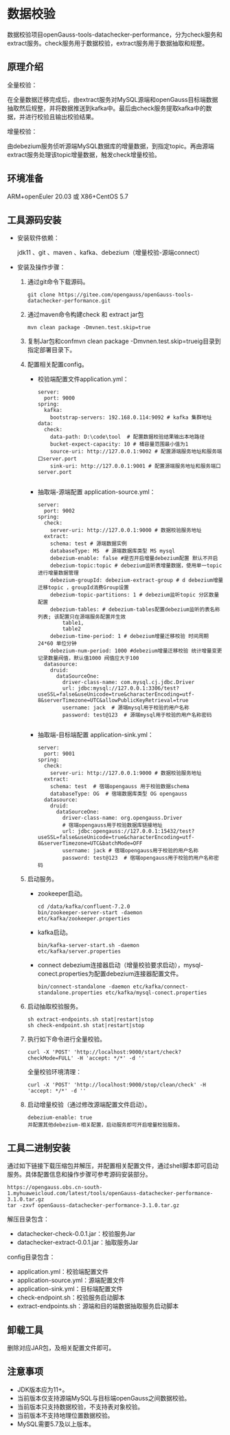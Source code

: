 # 数据校验<a name="ZH-CN_TOPIC_0000001398052181"></a>

数据校验项目openGauss-tools-datachecker-performance，分为check服务和extract服务。check服务用于数据校验，extract服务用于数据抽取和规整。

## 原理介绍<a name="section1480816250617"></a>

全量校验：

在全量数据迁移完成后，由extract服务对MySQL源端和openGauss目标端数据抽取然后规整，并将数据推送到kafka中。最后由check服务提取kafka中的数据，并进行校验且输出校验结果。

增量校验：

由debezium服务侦听源端MySQL数据库的增量数据，到指定topic。再由源端extract服务处理该topic增量数据，触发check增量校验。

## 环境准备<a name="section425318254413"></a>

ARM+openEuler 20.03 或 X86+CentOS 5.7

## 工具源码安装<a name="section1912981915448"></a>

-   安装软件依赖：

    jdk11 、git 、maven 、kafka、debezium（增量校验-源端connect）

-   安装及操作步骤：
    1.  通过git命令下载源码。

        ```
        git clone https://gitee.com/opengauss/openGauss-tools-datachecker-performance.git
        ```

    2.  通过maven命令构建check 和 extract jar包

        ```
        mvn clean package -Dmvnen.test.skip=true
        ```

    3.  复制Jar包和confmvn clean package -Dmvnen.test.skip=trueig目录到指定部署目录下。
    4.  配置相关配置config。
        -   校验端配置文件application.yml：

            ```
            server:
              port: 9000
            spring:
              kafka:
            	bootstrap-servers: 192.168.0.114:9092 # kafka 集群地址
            data:
              check:
            	data-path: D:\code\tool  # 配置数据校验结果输出本地路径
            	bucket-expect-capacity: 10 # 桶容量范围最小值为1
            	source-uri: http://127.0.0.1:9002 # 配置源端服务地址和服务端口server.port
            	sink-uri: http://127.0.0.1:9001 # 配置源端服务地址和服务端口server.port


            ```

        -   抽取端-源端配置 application-source.yml：

            ```
            server:
              port: 9002
            spring:
              check:
            	server-uri: http://127.0.0.1:9000 # 数据校验服务地址
              extract:
            	schema: test # 源端数据实例
            	databaseType: MS  # 源端数据库类型 MS mysql
            	debezium-enable: false #是否开启增量debezium配置 默认不开启
            	debezium-topic:topic # debezium监听表增量数据，使用单一topic进行增量数据管理
            	debezium-groupId: debezium-extract-group # d debezium增量迁移topic ，groupId消费Group设置
            	debezium-topic-partitions: 1 # debezium监听topic 分区数量配置
            	debezium-tables: # debezium-tables配置debezium监听的表名称列表; 该配置只在源端服务配置并生效
            		table1,
            		table2
            	debezium-time-period: 1 # debezium增量迁移校验 时间周期 24*60 单位分钟
            	debezium-num-period: 1000 #debezium增量迁移校验 统计增量变更记录数量阀值，默认值1000 阀值应大于100
              datasource:
            	druid:
            	  dataSourceOne:
            		driver-class-name: com.mysql.cj.jdbc.Driver
            		url: jdbc:mysql://127.0.0.1:3306/test?useSSL=false&useUnicode=true&characterEncoding=utf-8&serverTimezone=UTC&allowPublicKeyRetrieval=true
            		username: jack  # 源端mysql用于校验的用户名称
            		password: test@123  # 源端mysql用于校验的用户名称密码


            ```

        -   抽取端-目标端配置 application-sink.yml：

            ```
            server:
              port: 9001
            spring:
              check:
            	server-uri: http://127.0.0.1:9000 # 数据校验服务地址
              extract:
            	schema: test  # 宿端opengauss 用于校验数据schema
            	databaseType: OG  # 宿端数据库类型 OG opengauss
              datasource:
            	druid:
            	  dataSourceOne:
            		driver-class-name: org.opengauss.Driver
            		# 宿端opengauss用于校验数据库链接地址
            		url: jdbc:opengauss://127.0.0.1:15432/test?useSSL=false&useUnicode=true&characterEncoding=utf-8&serverTimezone=UTC&batchMode=OFF
            		username: jack # 宿端opengauss用于校验的用户名称
            		password: test@123  # 宿端opengauss用于校验的用户名称密码
            ```

    5.  启动服务。
        -   zookeeper启动。

            ```
            cd /data/kafka/confluent-7.2.0
            bin/zookeeper-server-start -daemon etc/kafka/zookeeper.properties
            ```

        -   kafka启动。

            ```
            bin/kafka-server-start.sh -daemon etc/kafka/server.properties
            ```

        -   connect debezium连接器启动（增量校验要求启动），mysql-conect.properties为配置debezium连接器配置文件。

            ```
            bin/connect-standalone -daemon etc/kafka/connect-standalone.properties etc/kafka/mysql-conect.properties
            ```

    6.  启动抽取校验服务。

        ```
        sh extract-endpoints.sh stat|restart|stop
        sh check-endpoint.sh stat|restart|stop
        ```

    7.  执行如下命令进行全量校验。

        ```
        curl -X 'POST' 'http://localhost:9000/start/check?checkMode=FULL' -H 'accept: */*' -d ''
        ```

        全量校验环境清理：

        ```
        curl -X 'POST' 'http://localhost:9000/stop/clean/check' -H 'accept: */*' -d ''
        ```

    8.  启动增量校验（通过修改源端配置文件启动）。

        ```
        debezium-enable: true
        并配置其他debezium-相关配置，启动服务即可开启增量校验服务。
        ```



## 工具二进制安装<a name="section33621845504"></a>

通过如下链接下载压缩包并解压，并配置相关配置文件，通过shell脚本即可启动服务。具体配置信息和操作步骤可参考源码安装部分。

```
https://opengauss.obs.cn-south-1.myhuaweicloud.com/latest/tools/openGauss-datachecker-performance-3.1.0.tar.gz
tar -zxvf openGauss-datachecker-performance-3.1.0.tar.gz
```

解压目录包含：

-   datachecker-check-0.0.1.jar：校验服务Jar
-   datachecker-extract-0.0.1.jar：抽取服务Jar

config目录包含：

-   application.yml：校验端配置文件
-   application-source.yml：源端配置文件
-   application-sink.yml：目标端配置文件
-   check-endpoint.sh：校验服务启动脚本
-   extract-endpoints.sh：源端和目的端数据抽取服务启动脚本

## 卸载工具<a name="section1174761844514"></a>

删除对应JAR包，及相关配置文件即可。

## 注意事项<a name="section17604122817181"></a>

-   JDK版本应为11+。
-   当前版本仅支持源端MySQL与目标端openGauss之间数据校验。
-   当前版本只支持数据校验，不支持表对象校验。
-   当前版本不支持地理位置数据校验。
-   MySQL需要5.7及以上版本。
